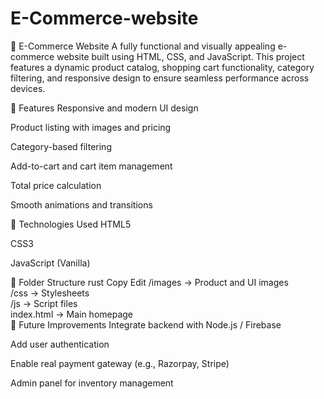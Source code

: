 # E-Commerce-website

🛒 E-Commerce Website
A fully functional and visually appealing e-commerce website built using HTML, CSS, and JavaScript. This project features a dynamic product catalog, shopping cart functionality, category filtering, and responsive design to ensure seamless performance across devices.

🔧 Features
Responsive and modern UI design

Product listing with images and pricing

Category-based filtering

Add-to-cart and cart item management

Total price calculation

Smooth animations and transitions

🚀 Technologies Used
HTML5

CSS3

JavaScript (Vanilla)

📁 Folder Structure
rust
Copy
Edit
/images        -> Product and UI images  
/css           -> Stylesheets  
/js            -> Script files  
index.html     -> Main homepage  
📌 Future Improvements
Integrate backend with Node.js / Firebase

Add user authentication

Enable real payment gateway (e.g., Razorpay, Stripe)

Admin panel for inventory management

